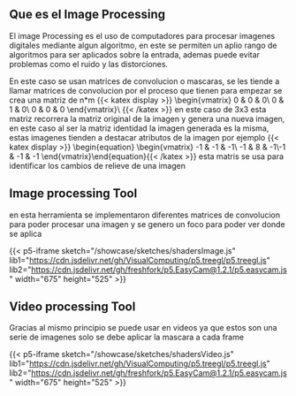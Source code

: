 ## Que es el Image Processing 

El image Processing es el uso de computadores para procesar imagenes digitales mediante algun algoritmo, en este se permiten un aplio rango de algoritmos para ser aplicados sobre la entrada, ademas puede evitar problemas como el ruido y las distorciones.

En este caso se usan matrices de convolucion o mascaras, se les tiende a llamar matrices de convolucion por el proceso que tienen para empezar se crea una matriz de n*m
{{< katex display >}}  \begin{vmatrix} 0 & 0 & 0\\ 0 & 1 & 0\\ 0 & 0 & 0 \end{vmatrix}\ {{< /katex >}} 
en este caso de 3x3 esta matriz recorrera la matriz original de la imagen y genera una nueva imagen, en este caso al ser la matriz identidad la imagen generada es la misma, estas imagenes tienden a destacar atributos de la imagen por ejemplo 
{{< katex display >}} \begin{equation} \begin{vmatrix} -1 & -1 & -1\\ -1 & 8 & -1\\-1 & -1 & -1 \end{vmatrix}\end{equation}{{< /katex >}} 
esta matris se usa para identificar los cambios de relieve de una 
imagen

## Image processing Tool

en esta herramienta se implementaron diferentes matrices de convolucion para poder procesar una imagen y se genero un foco para poder ver donde se aplica 

{{< p5-iframe sketch="/showcase/sketches/shadersImage.js" lib1="https://cdn.jsdelivr.net/gh/VisualComputing/p5.treegl/p5.treegl.js" lib2="https://cdn.jsdelivr.net/gh/freshfork/p5.EasyCam@1.2.1/p5.easycam.js" width="675" height="525" >}}

## Video processing Tool

Gracias al mismo principio se puede usar en videos ya que estos son una serie de imagenes solo se debe aplicar la mascara a cada frame 

{{< p5-iframe sketch="/showcase/sketches/shadersVideo.js" lib1="https://cdn.jsdelivr.net/gh/VisualComputing/p5.treegl/p5.treegl.js" lib2="https://cdn.jsdelivr.net/gh/freshfork/p5.EasyCam@1.2.1/p5.easycam.js" width="675" height="525" >}}